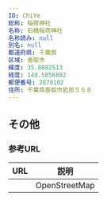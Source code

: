 ```yaml
---
ID: ChiYe
総称: 稲荷神社
名称: 石橋稲荷神社
名称読み: null
別名: null
都道府県: 千葉県
区域: 香取市
緯度: 35.8082513
経度: 140.5056882
郵便番号: 2870102
住所: 千葉県香取市岩部５６８
---
```


## その他

### 参考URL

| URL | 説明          |
| --- | ------------- |
|     | OpenStreetMap |
